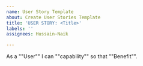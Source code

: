 ```yaml
---
name: User Story Template
about: Create User Stories Template
title: 'USER STORY: <Title>'
labels: ''
assignees: Hussain-Naik

---
```


As a ""User"" I can ""capability"" so that ""Benefit"".
